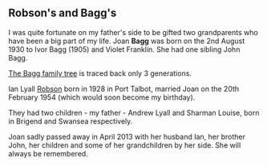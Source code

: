 ## Robson's and Bagg's

I was quite fortunate on my father's side to be gifted two grandparents who have been a big part of my life.
Joan **Bagg** was born on the 2nd August 1930 to Ivor Bagg (1905) and Violet Franklin. She had one sibling John Bagg.

[The Bagg family tree](http://jdlrobson.com/familytree/John%20David%20Bagg.html) is traced back only 3 generations.

Ian Lyall [Robson](/family/Robson) born in 1928 in Port Talbot, married Joan on the 20th February 1954 (which would soon become my birthday).
  
They had two children - my father - Andrew Lyall and Sharman Louise, born in Brigend and Swansea respectively.

Joan sadly passed away in April 2013 with her husband Ian, her brother John, her children and some of her grandchildren by her side. She will always be remembered.
